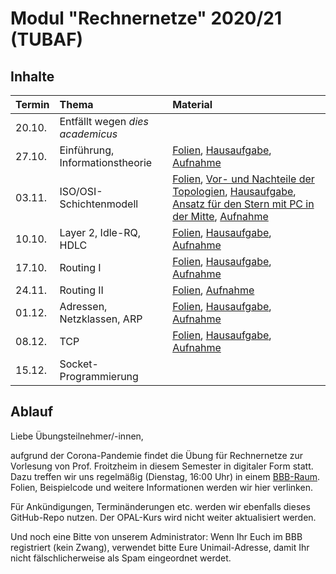 # Modul "Rechnernetze" 2020/21 (TUBAF)

## Inhalte

| Termin              | Thema                             | Material                                                                               |
| :------------------ | :-------------------------------- | :------------------------------------------------------------------------------------- |
| 20.10.              | Entfällt wegen *dies academicus*  |                                                                                        |
| 27.10.              | Einführung, Informationstheorie   | [Folien](https://github.com/JayTee42/tubaf-rn-2020-21/blob/main/01-Informationstheorie/Folien.pdf), [Hausaufgabe](https://github.com/JayTee42/tubaf-rn-2020-21/blob/main/01-Informationstheorie/HA.pdf), [Aufnahme](https://teach.informatik.tu-freiberg.de/playback/presentation/2.0/playback.html?meetingId=e1de5adf5f8a28e92d09eae13ddf8339c94beb77-1603810643140)                              |
| 03.11.              | ISO/OSI-Schichtenmodell           | [Folien](https://github.com/JayTee42/tubaf-rn-2020-21/blob/main/02%20-%20ISO_OSI/Folien.pdf), [Vor- und Nachteile der Topologien](https://github.com/JayTee42/tubaf-rn-2020-21/blob/main/02%20-%20ISO_OSI/topos.txt), [Hausaufgabe](https://github.com/JayTee42/tubaf-rn-2020-21/blob/main/02%20-%20ISO_OSI/HA.pdf), [Ansatz für den Stern mit PC in der Mitte](https://github.com/JayTee42/tubaf-rn-2020-21/blob/main/02%20-%20ISO_OSI/Ansatz.md), [Aufnahme](https://teach.informatik.tu-freiberg.de/playback/presentation/2.0/playback.html?meetingId=e1de5adf5f8a28e92d09eae13ddf8339c94beb77-1604414862328)                                                                                  |
| 10.10.              | Layer 2, Idle-RQ, HDLC            | [Folien](https://github.com/JayTee42/tubaf-rn-2020-21/blob/main/03%20-%20Layer%202%2C%20Idle-RQ%2C%20HDLC/Folien.pdf), [Hausaufgabe](https://github.com/JayTee42/tubaf-rn-2020-21/blob/main/03%20-%20Layer%202%2C%20Idle-RQ%2C%20HDLC/HA.pdf), [Aufnahme](https://teach.informatik.tu-freiberg.de/playback/presentation/2.0/playback.html?meetingId=e1de5adf5f8a28e92d09eae13ddf8339c94beb77-1605019434962) |
| 17.10.              | Routing I            | [Folien](https://github.com/JayTee42/tubaf-rn-2020-21/blob/main/04%20-%20Routing%20I/Folien.pdf), [Hausaufgabe](https://github.com/JayTee42/tubaf-rn-2020-21/blob/main/04%20-%20Routing%20I/HA.pdf), [Aufnahme](https://teach.informatik.tu-freiberg.de/playback/presentation/2.0/playback.html?meetingId=e1de5adf5f8a28e92d09eae13ddf8339c94beb77-1605625195002) |
| 24.11.              | Routing II           | [Folien](https://github.com/JayTee42/tubaf-rn-2020-21/blob/main/05%20-%20Routing%20II/Folien.pdf), [Aufnahme](https://teach.informatik.tu-freiberg.de/playback/presentation/2.0/playback.html?meetingId=e1de5adf5f8a28e92d09eae13ddf8339c94beb77-1606230022991) |
| 01.12.              | Adressen, Netzklassen, ARP | [Folien](https://github.com/JayTee42/tubaf-rn-2020-21/blob/main/06%20-%20Adressen%2C%20Netzklassen%2C%20ARP/Folien.pdf), [Hausaufgabe](https://github.com/JayTee42/tubaf-rn-2020-21/blob/main/06%20-%20Adressen%2C%20Netzklassen%2C%20ARP/HA.pdf), [Aufnahme](https://teach.informatik.tu-freiberg.de/playback/presentation/2.0/playback.html?meetingId=e1de5adf5f8a28e92d09eae13ddf8339c94beb77-1606834721703) |
| 08.12.              | TCP | [Folien](https://github.com/JayTee42/tubaf-rn-2020-21/blob/main/07%20-%20TCP/Folien.pdf), [Hausaufgabe](https://github.com/JayTee42/tubaf-rn-2020-21/blob/main/07%20-%20TCP/HA.pdf), [Aufnahme](https://teach.informatik.tu-freiberg.de/playback/presentation/2.0/playback.html?meetingId=e1de5adf5f8a28e92d09eae13ddf8339c94beb77-1607439440034) |
| 15.12.              | Socket-Programmierung | | [Folien](https://github.com/JayTee42/tubaf-rn-2020-21/blob/main/08%20-%20Socket-Programmierung/Folien.pdf)

## Ablauf
Liebe Übungsteilnehmer/-innen,

aufgrund der Corona-Pandemie findet die Übung für Rechnernetze zur Vorlesung von Prof. Froitzheim in diesem Semester in digitaler Form statt. Dazu treffen wir uns regelmäßig (Dienstag, 16:00 Uhr) in einem [BBB-Raum](https://teach.informatik.tu-freiberg.de/b/jon-9eq-mpq-tz9). Folien, Beispielcode und weitere Informationen werden wir hier verlinken.

Für Ankündigungen, Terminänderungen etc. werden wir ebenfalls dieses GitHub-Repo nutzen. Der OPAL-Kurs wird nicht weiter aktualisiert werden.

Und noch eine Bitte von unserem Administrator: Wenn Ihr Euch im BBB registriert (kein Zwang), verwendet bitte Eure Unimail-Adresse, damit Ihr nicht fälschlicherweise als Spam eingeordnet werdet.
